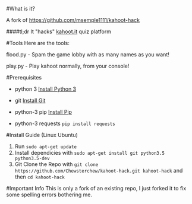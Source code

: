 #What is it?

A fork of https://github.com/msemple1111/kahoot-hack

####tl;dr
It "hacks" [kahoot.it](https://kahoot.it) quiz platform

#Tools
Here are the tools:

flood.py - Spam the game lobby with as many names as you want!

play.py - Play kahoot normally, from your console!

#Prerequisites

- python 3
[Install Python 3](https://www.python.org/downloads/)

- git 
[Install Git](https://git-scm.com/book/en/v2/Getting-Started-Installing-Git)

- python-3 pip
[Install Pip](https://pip.pypa.io/en/stable/installing/)

- python-3 requests
`pip install requests`

#Install Guide (Linux Ubuntu)

1) Run `sudo apt-get update`
2) Install dependicies with `sudo apt-get install git python3.5 python3.5-dev`
3) Git Clone the Repo with `git clone https://github.com/Chewsterchew/kahoot-hack.git kahoot-hack` and then `cd kahoot-hack`

#Important Info
This is only a fork of an existing repo, I just forked it to fix some spelling errors bothering me.
